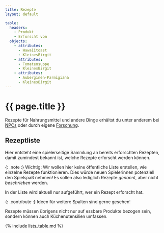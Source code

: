```yaml
---
title: Rezepte
layout: default

table:
  headers:
    - Produkt
    - Erforscht von
  objects:
    - attributes:
      - Hawaiitoast
      - KleinesBirgit
    - attributes:
      - Tomatensuppe
      - KleinesBirgit
    - attributes:
      - Auberginen-Parmigiana
      - KleinesBirgit
---
```

# {{ page.title }}

Rezepte für Nahrungsmittel und andere Dinge erhältst du unter anderem bei
[NPCs](/lists/npcs) oder durch eigene [Forschung](/systems/fooddrinks).

## Rezeptliste

Hier entsteht eine spielerseitige Sammlung an bereits erforschten Rezepten,
damit zumindest bekannt ist, welche Rezepte erforscht werden können.

{: .note :}
Wichtig: Wir wollen hier keine öffentliche Liste erstellen, wie einzelne Rezepte
funktionieren. Dies würde neuen Spielerinnen potenziell den Spielspaß nehmen!
Es sollen also lediglich Rezepte _genannt_, aber nicht _beschrieben_ werden.

In der Liste wird aktuell nur aufgeführt, wer ein Rezept erforscht hat.

{: .contribute :}
Ideen für weitere Spalten sind gerne gesehen!

Rezepte müssen übrigens nicht nur auf essbare Produkte bezogen sein, sondern
können auch Küchenutensilien umfassen.

{% include lists_table.md %}
